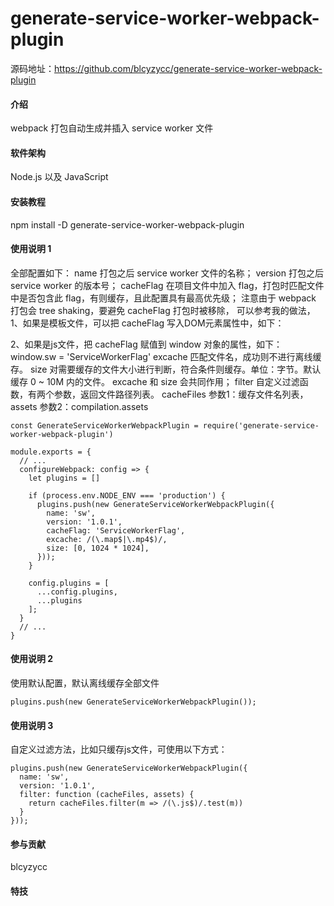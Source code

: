 # generate-service-worker-webpack-plugin

源码地址：https://github.com/blcyzycc/generate-service-worker-webpack-plugin

#### 介绍
webpack 打包自动生成并插入 service worker 文件


#### 软件架构
Node.js 以及 JavaScript


#### 安装教程
npm install -D generate-service-worker-webpack-plugin


#### 使用说明 1
全部配置如下：
name      打包之后 service worker 文件的名称；
version   打包之后 service worker 的版本号；
cacheFlag 在项目文件中加入 flag，打包时匹配文件中是否包含此 flag，有则缓存，且此配置具有最高优先级；
          注意由于 webpack 打包会 tree shaking，要避免 cacheFlag 打包时被移除，
          可以参考我的做法，
          1、如果是模板文件，可以把 cacheFlag 写入DOM元素属性中，如下：
          <div sw="ServiceWorkerFlag"></div>
          2、如果是js文件，把 cacheFlag 赋值到 window 对象的属性，如下：
          window.sw = 'ServiceWorkerFlag'
excache   匹配文件名，成功则不进行离线缓存。
size      对需要缓存的文件大小进行判断，符合条件则缓存。单位：字节。默认缓存 0 ~ 10M 内的文件。
          excache 和 size 会共同作用；
filter    自定义过滤函数，有两个参数，返回文件路径列表。
            cacheFiles    参数1：缓存文件名列表，
            assets        参数2：compilation.assets

```
const GenerateServiceWorkerWebpackPlugin = require('generate-service-worker-webpack-plugin')

module.exports = {
  // ...
  configureWebpack: config => {
    let plugins = []

    if (process.env.NODE_ENV === 'production') {
      plugins.push(new GenerateServiceWorkerWebpackPlugin({
        name: 'sw',
        version: '1.0.1',
        cacheFlag: 'ServiceWorkerFlag',
        excache: /(\.map$|\.mp4$)/,
        size: [0, 1024 * 1024],
      }));
    }

    config.plugins = [
      ...config.plugins,
      ...plugins
    ];
  }
  // ...
}
```

#### 使用说明 2
使用默认配置，默认离线缓存全部文件
```
plugins.push(new GenerateServiceWorkerWebpackPlugin());
```

#### 使用说明 3
自定义过滤方法，比如只缓存js文件，可使用以下方式：
```
plugins.push(new GenerateServiceWorkerWebpackPlugin({
  name: 'sw',
  version: '1.0.1',
  filter: function (cacheFiles, assets) {
    return cacheFiles.filter(m => /(\.js$)/.test(m))
  }
}));
```


#### 参与贡献
blcyzycc


#### 特技

